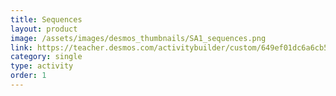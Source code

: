 ```yaml
---
title: Sequences
layout: product
image: /assets/images/desmos_thumbnails/SA1_sequences.png
link: https://teacher.desmos.com/activitybuilder/custom/649ef01dc6a6cb55b16c0c0c?collections=649eec72f2170f472fb8c791
category: single
type: activity
order: 1
---
```


